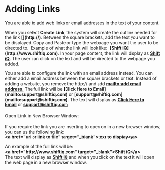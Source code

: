 # Adding Links

<p>You are able to add web links or email addresses in the text of your content.</p><p>When you select&nbsp;<span style="font-weight: 700;">Create Link</span>, the system will create the outline needed for the link&nbsp;<span style="font-weight: 700;">[](http://)</span>.&nbsp;Between the square brackets, add the text you want to be displayed. Copy and Paste or type the webpage you want the user to be directed to.&nbsp; Example of what the link will look like:&nbsp;&nbsp;<span style="font-weight: 700;">[Shift iQ](http://www.shiftiq.com)</span>. In your page content, the link will display as&nbsp;<a href="http://www.shiftiq.com/" target="_blank"><span style="font-weight: 700;">Shift iQ</span></a>. The&nbsp;user can click on the text and will be directed to the webpage you added.</p><p>You are able to configure the link with an email address instead. You can either add a email address between the square brackets or text. Instead of adding a website, you remove the http:// and add&nbsp;<a href="mailto:support@insite.com." target="_blank"><span style="font-weight: 700;">mailto:add email address</span>.</a>&nbsp;The full link will be&nbsp;<span style="font-weight: 700;">[Click Here to Email](mailto:support@shiftiq.com)</span>&nbsp;or [<span style="font-weight: 700;">support@shiftiq.com](mailto:support@shiftiq.com)</span>. The text will display as&nbsp;<a href="mailto:support@shiftiq.com" target="_blank"><span style="font-weight: 700;">Click Here to Email</span></a>&nbsp;or&nbsp;<a href="mailto:support@shiftiq.com" target="_blank"><span style="font-weight: 700;">support@shiftiq.com</span></a></p><h4 style="font-family: Calibri, &quot;Source Sans Pro&quot;, Helvetica, Arial; color: rgb(84, 84, 84);"><span style="color: inherit; font-family: inherit;">Open Link in New Browser Window:</span></h4><p>If you require the link you are inserting to open on in a new browser window, you can us the following link:<br><span style="font-weight: 700;">&lt;a href="url or link to file" target="_blank"&gt;text to display&lt;/a&gt;</span></p><p>An example of the full link will be:<br><span style="font-weight: 700;">&lt;a href="</span><span style="font-weight: 700;">http://www.shiftiq.com</span><span style="font-weight: 700;">" target="_blank"&gt;Shift iQ</span><span style="font-weight: 700;">&lt;/a&gt;<br></span>The text will display as&nbsp;<a href="http://www.shiftiq.com/" target="_blank" style="background-color: rgb(255, 255, 255);"><span style="font-weight: 700;">Shift iQ</span></a>&nbsp;and when you click on the text it will open the web page in a new browser window.</p>
